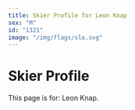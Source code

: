 ```yaml
---
title: Skier Profile for Leon Knap
sex: "M"
id: "1321"
image: "/img/flags/slo.svg" 
---
```


# Skier Profile

This page is for: Leon Knap.
    